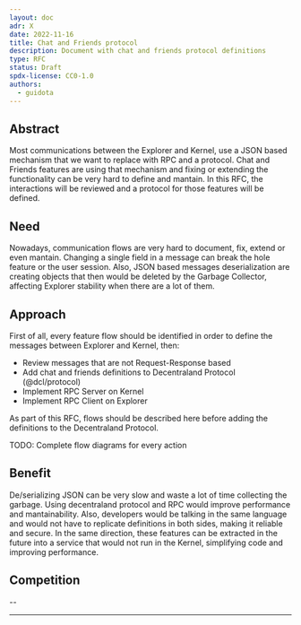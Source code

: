 ```yaml
---
layout: doc
adr: X
date: 2022-11-16
title: Chat and Friends protocol
description: Document with chat and friends protocol definitions
type: RFC
status: Draft 
spdx-license: CC0-1.0
authors:
  - guidota 
---
```


## Abstract

Most communications between the Explorer and Kernel, use a JSON based mechanism that we want to replace with RPC and a protocol. 
Chat and Friends features are using that mechanism and fixing or extending the functionality can be very hard to define and mantain.
In this RFC, the interactions will be reviewed and a protocol for those features will be defined.

## Need

Nowadays, communication flows are very hard to document, fix, extend or even mantain. Changing a single field in a message can break the hole feature or the user session.
Also, JSON based messages deserialization are creating objects that then would be deleted by the Garbage Collector, affecting Explorer stability when there are a lot of them.

## Approach

First of all, every feature flow should be identified in order to define the messages between Explorer and Kernel, then:
 - Review messages that are not Request-Response based
 - Add chat and friends definitions to Decentraland Protocol (@dcl/protocol)
 - Implement RPC Server on Kernel
 - Implement RPC Client on Explorer

As part of this RFC, flows should be described here before adding the definitions to the Decentraland Protocol.

TODO: Complete flow diagrams for every action

## Benefit

De/serializing JSON can be very slow and waste a lot of time collecting the garbage. Using decentraland protocol and RPC would improve performance and mantainability. 
Also, developers would be talking in the same language and would not have to replicate definitions in both sides, making it reliable and secure.
In the same direction, these features can be extracted in the future into a service that would not run in the Kernel, simplifying code and improving performance. 

## Competition

 --

---

